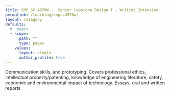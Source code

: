 ```yaml
---
title: CMP_SC 4970W -  Senior Capstone Design I - Writing Intensive
permalink: /teaching/cmpsc4970w/
layout: category
defaults:
  # _pages
  - scope:
      path: ""
      type: pages
    values:
      layout: single
      author_profile: true
---
```


Communication skills, and prototyping. Covers professional ethics, intellectual property/patenting, knowledge of engineering literature, safety, economic and environmental impact of technology. Essays, oral and written reports
